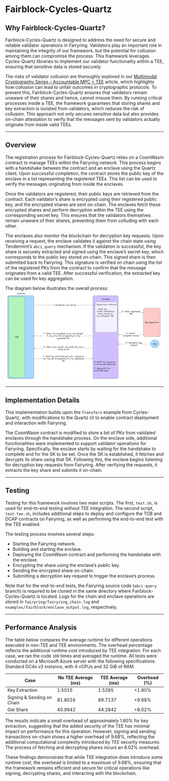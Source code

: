 # Fairblock-Cycles-Quartz

## Why Fairblock-Cycles-Quartz?

Fairblock-Cycles-Quartz is designed to address the need for secure and reliable validator operations in Fairyring. Validators play an important role in maintaining the integrity of our framework, but the potential for collusion among them can compromise the process. This framework leverages Cycles-Quartz libraries to implement our validator functionality within a TEE, ensuring that sensitive data is stored securely.

The risks of validator collusion are thoroughly explored in our [Multimodal Cryptography Series – Accountable MPC + TEE](https://hackmd.io/@Fairblock/rkSiU78TR) article, which highlights how collusion can lead to unfair outcomes in cryptographic protocols. To prevent this, Fairblock-Cycles-Quartz ensures that validators remain unaware of their shares and hence, cannot misuse them. By running critical processes inside a TEE, the framework guarantees that storing shares and key extraction is isolated from validators, which reduces the risk of collusion. This approach not only secures sensitive data but also provides on-chain attestation to verify that the messages sent by validators actually originate from inside valid TEEs.

---

## Overview

The registration process for Fairblock-Cycles-Quartz relies on a CosmWasm contract to manage TEEs within the Fairyring network. This process begins with a handshake between the contract and an enclave using the Quartz client. Upon successful completion, the contract stores the public key of the enclave in a list representing the registered TEEs. This list can be used to verify the messages originating from inside the enclaves.

Once the validators are registered, their public keys are retrieved from the contract. Each validator’s share is encrypted using their registered public key, and the encrypted shares are sent on-chain. The enclaves fetch these encrypted shares and perform decryption within the TEE using the corresponding secret key. This ensures that the validators themselves remain unaware of their shares, preventing them from colluding with each other.

The enclaves also monitor the blockchain for decryption key requests. Upon receiving a request, the enclave validates it against the chain state using Tendermint’s `abci_query` mechanism. If the validation is successful, the key share is securely extracted and signed using the enclave’s secret key, which corresponds to the public key stored on-chain. This signed share is then submitted back to Fairyring. This signature is verified on chain using the list of the registered PKs from the contract to confirm that the message originates from a valid TEE. After successful verification, the extracted key can be used for key aggregation.

The diagram below illustrates the overall process:
![Fairblock-Cycles-Quartz](./cycles.png)

---
## Implementation Details

This implementation builds upon the `Transfers` example from Cycles-Quartz, with modifications to the Quartz cli to enable contract deployment and interaction with Fairyring.

The CosmWasm contract is modified to store a list of PKs from validated enclaves through the handshake process. On the enclave side, additional functionalities were implemented to support validator operations for Fairyring. Specifically, the enclave starts by waiting for the handshake to complete and for the SK to be set. Once the SK is established, it fetches and decrypts its share using that SK. Following this, the enclave begins listening for decryption key requests from Fairyring. After verifying the requests, it extracts the key share and submits it on-chain.

---

## Testing

Testing for this framework involves two main scripts. The first, `test.sh`, is used for end-to-end testing without TEE integration. The second script, `test-tee.sh`, includes additional steps to deploy and configure the TCB and DCAP contracts on Fairyring, as well as performing the end-to-end test with the TEE enabled. 

The testing process involves several steps:
- Starting the Fairyring network.
- Building and starting the enclave.
- Deploying the CosmWasm contract and performing the handshake with the enclave.
- Encrypting the share using the enclave’s public key.
- Sending the encrypted share on-chain.
- Submitting a decryption key request to trigger the enclave’s process.

Note that for the end-to-end tests, the Fairyring source code (`abci-query` branch) is required to be cloned in the same directory where Fairblock-Cycles-Quartz is located.
Logs for the chain and enclave operations are stored in `fairyring/fairyring_chain.log` and `examples/fairblock/enclave_output.log`, respectively.

---

## Performance Analysis

The table below compares the average runtime for different operations executed in non-TEE and TEE environments. The overhead percentage reflects the additional runtime cost introduced by TEE integration. For each case, we ran the code `100` times and averaged the runtime. All tests were conducted on a Microsoft Azure server with the following specifications: Standard DC4s v3 instance, with 4 vCPUs and 32 GiB of RAM.


| Case                        | No TEE Average (ms) | TEE Average (ms) | Overhead (%)            |
|-----------------------------|----------------------|-------------------|-------------------------|
| Key Extraction              | 1.5015              | 1.5285           | +1.80%                 |
| Signing & Sending on Chain  | 81.8016             | 89.7137          | +9.68%                 |
| Get Share                   | 40.9942             | 44.2842          | +8.02%                 |

The results indicate a small overhead of approximately 1.80% for key extraction, suggesting that the added security of the TEE has minimal impact on performance for this operation. However, signing and sending transactions on-chain shows a higher overhead of 9.68%, reflecting the additional computational complexity introduced by TEE security measures. The process of fetching and decrypting shares incurs an 8.02% overhead.

These findings demonstrate that while TEE integration does introduce some runtime cost, the overhead is limited to a maximum of 9.68%, ensuring that the framework remains efficient and secure for critical operations like signing, decrypting shares, and interacting with the blockchain.
